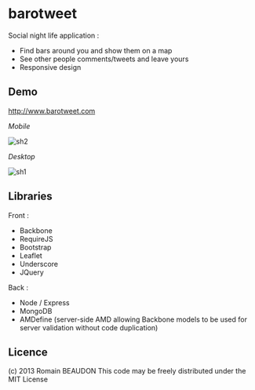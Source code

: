 barotweet
=========

Social night life application :
 - Find bars around you and show them on a map
 - See other people comments/tweets and leave yours
 - Responsive design


Demo
------

http://www.barotweet.com


*Mobile*

![sh2](rombdn.github.com/barotweet/img/screenshot2.png)

*Desktop*

![sh1](rombdn.github.com/barotweet/img/screenshot1.png)





Libraries
----------

Front :

 - Backbone
 - RequireJS
 - Bootstrap
 - Leaflet
 - Underscore
 - JQuery
 
 
Back : 

 - Node / Express
 - MongoDB
 - AMDefine (server-side AMD allowing Backbone models to be used for server validation without code duplication)
 
 
 
Licence
------------
(c) 2013 Romain BEAUDON
This code may be freely distributed under the MIT License

